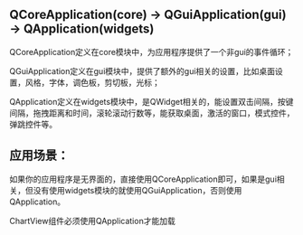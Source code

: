## QCoreApplication(core) ->  QGuiApplication(gui) -> QApplication(widgets)



QCoreApplication定义在core模块中，为应用程序提供了一个非gui的事件循环；

QGuiApplication定义在gui模块中，提供了额外的gui相关的设置，比如桌面设置，风格，字体，调色板，剪切板，光标；

QApplication定义在widgets模块中，是QWidget相关的，能设置双击间隔，按键间隔，拖拽距离和时间，滚轮滚动行数等，能获取桌面，激活的窗口，模式控件，弹跳控件等。



## 应用场景：

如果你的应用程序是无界面的，直接使用QCoreApplication即可，如果是gui相关，但没有使用widgets模块的就使用QGuiApplication，否则使用QApplication。



ChartView组件必须使用QApplication才能加载